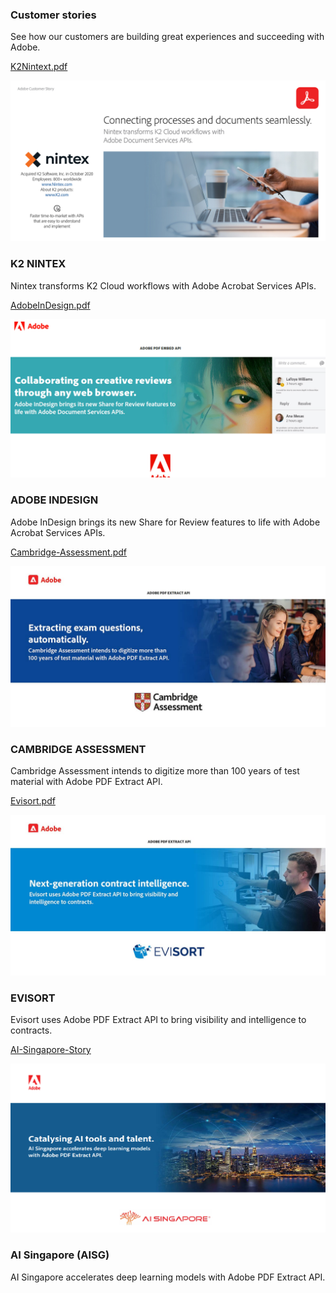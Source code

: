 
<TitleBlock slots="heading, text" theme="lightest" className="titleBlock-align-left" id="customer" />

### Customer stories

See how our customers are building great experiences and succeeding with Adobe.

<ResourceCard slots="link, image, heading,text" width="25%" theme="lightest"  className='useCaseCard card-heading-size' isCustomStories/>

[K2Nintext.pdf](K2Nintex.pdf)

![K2 Nintex transforms document workflows with PDF Services API](../images/K2Nintex.png " ")

### K2 NINTEX

Nintex transforms K2 Cloud workflows with Adobe Acrobat Services APIs.

<ResourceCard slots="link, image, heading, text " width="25%" theme="lightest" className='useCaseCard card-heading-size' isCustomStories/>

[AdobeInDesign.pdf](AdobeInDesign.pdf)

![Adobe InDesign Share for Review built with PDF Embed API](../images/AdobeInDesign.png " ")

### ADOBE INDESIGN

Adobe InDesign brings its new Share for Review features to life with Adobe Acrobat Services APIs.

<ResourceCard slots="link, image, heading,text" width="25%" theme="lightest" className='useCaseCard card-heading-size' isCustomStories/>

[Cambridge-Assessment.pdf](Cambridge-Assessment.pdf)

![Cambridge Assessment digitizes test data with PDF Extract API](../images/Cambridge-Assessment.jpeg " ")

### CAMBRIDGE ASSESSMENT

Cambridge Assessment intends to digitize more than 100 years of test material with Adobe PDF Extract API.

<ResourceCard slots="link, image, heading,text" width="25%" theme="lightest" className='useCaseCard card-heading-size' isCustomStories/>

[Evisort.pdf](Evisort.pdf)

![Evisort uses PDF Extract API for intelliqent contracts](../images/Evisort.jpeg " ")

### EVISORT

Evisort uses Adobe PDF Extract API to bring visibility and intelligence to contracts.

<ResourceCard slots="link, image, heading,text" width="25%" theme="lightest" className='useCaseCard card-heading-size' isCustomStories/>

[AI-Singapore-Story](AI-Singapore-Story.pdf)

![Evisort uses PDF Extract API for intelliqent contracts](../images/AISingapore.png " ")

### AI Singapore (AISG)

AI Singapore accelerates deep learning models with Adobe PDF Extract API.

